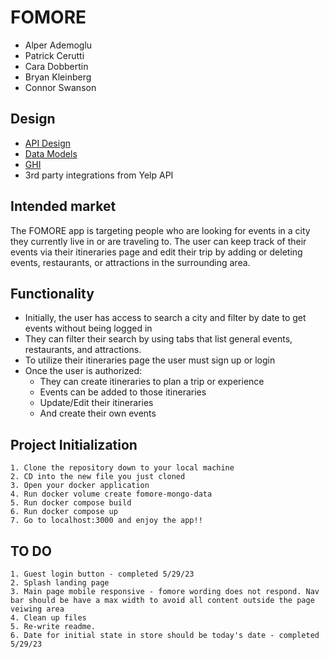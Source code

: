 # FOMORE

- Alper Ademoglu
- Patrick Cerutti
- Cara Dobbertin
- Bryan Kleinberg
- Connor Swanson

## Design

- [API Design](https://gitlab.com/patcerutti23/module3-project-gamma/-/blob/front_end/docs/api-design.md)
- [Data Models](https://gitlab.com/patcerutti23/module3-project-gamma/-/blob/front_end/docs/data_model.md)
- [GHI](https://gitlab.com/patcerutti23/module3-project-gamma/-/blob/front_end/docs/ghi.md)
- 3rd party integrations from Yelp API

## Intended market

The FOMORE app is targeting people who are looking for events in a city they currently live in or are traveling to. The user can keep track of their events via their itineraries page and edit their trip by adding or deleting events, restaurants, or attractions in the surrounding area.

## Functionality

- Initially, the user has access to search a city and filter by date to get events without being logged in
- They can filter their search by using tabs that list general events, restaurants, and attractions.
- To utilize their itineraries page the user must sign up or login
- Once the user is authorized:
  - They can create itineraries to plan a trip or experience
  - Events can be added to those itineraries
  - Update/Edit their itineraries
  - And create their own events

## Project Initialization

    1. Clone the repository down to your local machine
    2. CD into the new file you just cloned
    3. Open your docker application
    4. Run docker volume create fomore-mongo-data
    5. Run docker compose build
    6. Run docker compose up
    7. Go to localhost:3000 and enjoy the app!!

  ## TO DO
    1. Guest login button - completed 5/29/23
    2. Splash landing page
    3. Main page mobile responsive - fomore wording does not respond. Nav bar should be have a max width to avoid all content outside the page veiwing area
    4. Clean up files
    5. Re-write readme.
    6. Date for initial state in store should be today's date - completed 5/29/23